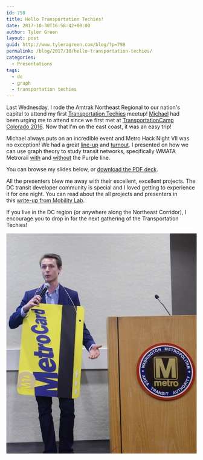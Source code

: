 ```yaml
---
id: 798
title: Hello Transportation Techies!
date: 2017-10-30T16:58:42+00:00
author: Tyler Green
layout: post
guid: http://www.tyleragreen.com/blog/?p=798
permalink: /blog/2017/10/hello-transportation-techies/
categories:
  - Presentations
tags:
  - dc
  - graph
  - transportation techies
---
```

Last Wednesday, I rode the Amtrak Northeast Regional to our nation's capital to attend my first <a href="https://www.meetup.com/Transportation-Techies/" target="_blank">Transportation Techies</a> meetup! <a href="http://mvjantzen.com/" target="_blank">Michael</a> had been urging me to attend since we first met at <a href="/blog/2016/05/next-stop-transitland-a-transportationcamp-colorado-presentation/">TransportationCamp Colorado 2016</a>. Now that I'm on the east coast, it was an easy trip!

Michael always puts on an incredible event and Metro Hack Night VII was no exception! We had a great <a href="http://mvjantzen.com/meetup/metrohacknight7.html" target="_blank">line-up</a> and <a href="https://www.flickr.com/photos/mvjantzen/37248206144/" target="_blank">turnout</a>. I presented on how we can use graph theory to study transit networks, specifically WMATA Metrorail <a href="https://gtfs-graph.herokuapp.com/rank/dcp/" target="_blank">with</a> and <a href="https://gtfs-graph.herokuapp.com/rank/dc/" target="_blank">without</a> the Purple line.

You can browse my slides below, or <a href="/assets/pdf/gtfs-graph_TylerGreen.pdf" target="_blank">download the PDF deck</a>.


All the presenters blew me away with their excellent, excellent projects. The DC transit developer community is special and I loved getting to experience it for one night. You can read about the all projects and presenters in this <a href="https://mobilitylab.org/2017/10/27/techies-better-ways-figure-catch-metro-train/" target="_blank">write-up from Mobility Lab</a>.

If you live in the DC region (or anywhere along the Northeast Corridor), I encourage you to drop in for the next gathering of the Transportation Techies!

<div style="text-align:center"><img src="/assets/img/2017-10-30/DSC_2341.jpg"></div>
